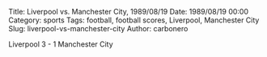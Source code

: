 Title: Liverpool vs. Manchester City, 1989/08/19
Date: 1989/08/19 00:00
Category: sports
Tags: football, football scores, Liverpool, Manchester City
Slug: liverpool-vs-manchester-city
Author: carbonero


Liverpool 3 - 1 Manchester City
